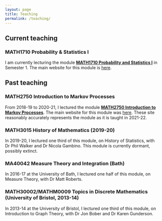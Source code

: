 ```yaml
---
layout: page
title: Teaching
permalink: /teaching/
---
```


## Current teaching

### MATH1710 Probability & Statistics I

I am currently lecturing the module **[MATH1710 Probability and Statistics I](https://mpaldridge.github.io/math1710)** in Semester 1. The main website for this module is [here](https://mpaldridge.github.io/math1710).

## Past teaching

### MATH2750 Introduction to Markov Processes

From 2018-19 to 2020-21, I lectured the module **[MATH2750 Introduction to Markov Processes](https://mpaldridge.github.io/math2750)**. The main website for this module was [here](https://mpaldridge.github.io/math2750). These site reasonably accurately represents the module as it is taught in 2021-22.

### MATH3015 History of Mathematics (2019-20)

In 2019-20, I lectured one third of this module, on History of Statistics, with Dr Phil Walker and Dr Nicola Gambino. This module is currently dormant, possibly extinct.

### MA40042 Measure Theory and Integration (Bath)

In 2016-17 at the University of Bath, I lectured one half of this module, on Measure Theory, with Dr Matt Roberts.

### MATH30002/MATHM0009 Topics in Discrete Mathematics (University of Bristol, 2013-14)

In 2013-14 at the University of Bristol, I lectured one third of this module, on Introduction to Graph Theory, with Dr Jon Bober and Dr Karen Gunderson.